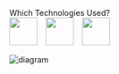 Which Technologies Used?
<br/>
<img src="https://upload.wikimedia.org/wikipedia/commons/thumb/9/99/Unofficial_JavaScript_logo_2.svg/2048px-Unofficial_JavaScript_logo_2.svg.png" width=50/>  &ensp;   <img src="https://miro.medium.com/max/1200/1*aLg1-G2UAlaKpBopRnmCRg.png" width=50 height="50"/>  &ensp;  <img src="https://i1.wp.com/blog.enriqueoriol.com/wp-content/uploads/2018/08/reduxLogo.png?fit=1024%2C684" width=50/>





![diagram](https://user-images.githubusercontent.com/77547523/121185854-29043a00-c86f-11eb-8396-58df8b8a7920.png)
